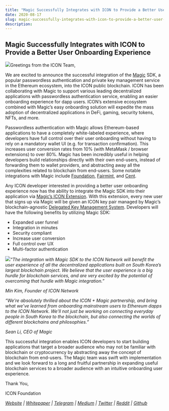 ```yaml
---
title: "Magic Successfully Integrates with ICON to Provide a Better User Onboarding Experience"
date: 2020-08-17
slug: magic-successfully-integrates-with-icon-to-provide-a-better-user-onboarding-experience-d8187e50f394
description:
---
```


## Magic Successfully Integrates with ICON to Provide a Better User Onboarding Experience

![](https://cdn-images-1.medium.com/max/800/1*nczsaZZMvVfah2ptfM1BOw.png)Greetings from the ICON Team,

We are excited to announce the successful integration of the [Magic](http://trymagic.com) SDK, a popular passwordless authentication and private key management service in the Ethereum ecosystem, into the ICON public blockchain. ICON has been collaborating with Magic to support various leading decentralized applications with passwordless authentication service, enabling an easier onboarding experience for dapp users. ICON’s extensive ecosystem combined with Magic’s easy onboarding solution will expedite the mass adoption of decentralized applications in DeFi, gaming, security tokens, NFTs, and more.

Passwordless authentication with Magic allows Ethereum-based applications to have a completely white-labeled experience, where developers have full control over their user onboarding without having to rely on a mandatory wallet UI (e.g. for transaction confirmation). This increases user conversion rates from 10% (with MetaMask / browser extensions) to over 80%. Magic has been incredibly useful in helping developers build relationships directly with their own end-users, instead of forwarding them to wallet providers, and abstracting away all the complexities related to blockchain from end-users. Some notable integrations with Magic include [Foundation](https://withfoundation.com/), [Fairmint](https://fairmint.co/), and [Cent](https://cent.co/).

Any ICON developer interested in providing a better user onboarding experience now has the ability to integrate the Magic SDK into their application via [Magic’s ICON Extension](https://docs.magic.link/blockchains/icon). With this extension, every new user that signs up via Magic will be given an ICON key pair managed by Magic’s blockchain-agnostic [Delegated Key Management System](https://medium.com/fortmatic/security-infrastructure-at-fortmatic-4a95c3688997). Developers will have the following benefits by utilizing Magic SDK:

* Expanded user funnel
* Integration in minutes
* Security compliant
* Increase user conversion
* Full control over UX
* Multi-factor authentication

![](https://cdn-images-1.medium.com/max/800/0*c0LZCWgtWOgHEM3u)*“The integration with Magic SDK to the ICON Network will benefit the user experience of all the decentralized applications built on South Korea’s largest blockchain project. We believe that the user experience is a big hurdle for blockchain services, and are very excited by the potential of overcoming that hurdle with Magic integration.”*

*Min Kim, Founder of ICON Network*

*“We’re absolutely thrilled about the ICON + Magic partnership, and bring what we’ve learned from onboarding mainstream users to Ethereum dapps to the ICON Network. We’ll not just be working on connecting everyday people in South Korea to the blockchain, but also connecting the worlds of different blockchains and philosophies.”*

*Sean Li, CEO of Magic*

This successful integration enables ICON developers to start building applications that target a broader audience who may not be familiar with blockchain or cryptocurrency by abstracting away the concept of blockchain from end-users. The Magic team was swift with implementation and we look forward to a long and fruitful partnership in expanding useful blockchain services to a broader audience with an intuitive onboarding user experience.

Thank You,

ICON Foundation

[*Website*](https://bandprotocol.com/) *|* [*Whitepaper*](https://whitepaper.bandprotocol.com/) *|* [*Telegram*](https://t.me/bandprotocol) *|* [*Medium*](https://medium.com/bandprotocol) *|* [*Twitter*](https://twitter.com/bandprotocol) *|* [*Reddit*](https://www.reddit.com/r/bandprotocol) *|* [*Github*](https://github.com/bandprotocol/)

